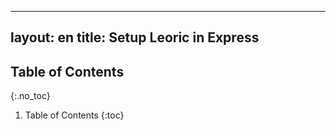 ---
layout: en
title: Setup Leoric in Express
----

## Table of Contents
{:.no_toc}

1. Table of Contents
{:toc}
